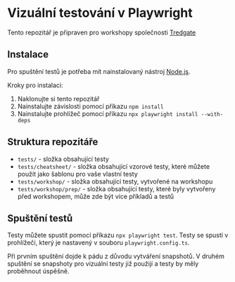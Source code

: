 # Vizuální testování v Playwright

Tento repozitář je připraven pro workshopy společnosti [Tredgate](https://www.tredgate.cz)

## Instalace

Pro spuštění testů je potřeba mít nainstalovaný nástroj [Node.js](https://nodejs.org/en/).

Kroky pro instalaci:

1. Naklonujte si tento repozitář
2. Nainstalujte závislosti pomocí příkazu `npm install`
3. Nainstalujte prohlížeč pomocí příkazu `npx playwright install --with-deps`

## Struktura repozitáře

- `tests/` - složka obsahující testy
- `tests/cheatsheet/` - složka obsahující vzorové testy, které můžete použít jako šablonu pro vaše vlastní testy
- `tests/workshop/` - složka obsahující testy, vytvořené na workshopu
- `tests/workshop/prep/` - složka obsahující testy, které byly vytvořeny před workshopem, může zde být více příkladů a testů

## Spuštění testů

Testy můžete spustit pomocí příkazu `npx playwright test`.
Testy se spustí v prohlížeči, který je nastavený v souboru `playwright.config.ts`.

Při prvním spuštění dojde k pádu z důvodu vytváření snapshotů. V druhém spuštění se snapshoty pro vizuální testy již použijí a testy by měly proběhnout úspěšně.
